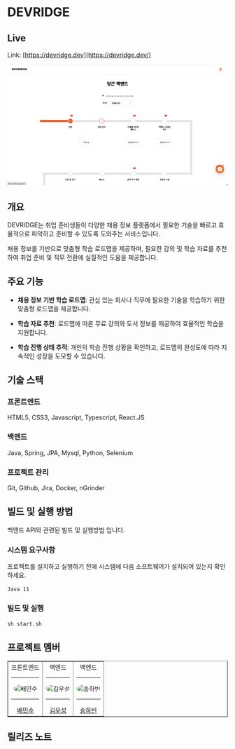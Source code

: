 # DEVRIDGE
## Live

Link: [https://devridge.dev](https://devridge.dev/)

![Demo](docs/readme1.png)

## 개요

DEVRIDGE는 취업 준비생들이 다양한 채용 정보 플랫폼에서 필요한 기술을 빠르고 효율적으로 파악하고 준비할 수 있도록 도와주는 서비스입니다. 

채용 정보를 기반으로 맞춤형 학습 로드맵을 제공하며, 필요한 강의 및 학습 자료를 추천하여 취업 준비 및 직무 전환에 실질적인 도움을 제공합니다.

## 주요 기능

- **채용 정보 기반 학습 로드맵**: 관심 있는 회사나 직무에 필요한 기술을 학습하기 위한 맞춤형 로드맵을 제공합니다.

- **학습 자료 추천**: 로드맵에 따른 무료 강의와 도서 정보를 제공하여 효율적인 학습을 지원합니다.

- **학습 진행 상태 추적**: 개인의 학습 진행 상황을 확인하고, 로드맵의 완성도에 따라 지속적인 성장을 도모할 수 있습니다.

## 기술 스택

### 프론트엔드

HTML5, CSS3, Javascript, Typescript, React.JS

### 백엔드

Java, Spring, JPA, Mysql, Python, Selenium

### 프로젝트 관리

Git, Github, Jira, Docker, nGrinder

## 빌드 및 실행 방법

백엔드 API와 관련된 빌드 및 실행방법 입니다.

### 시스템 요구사항

프로젝트를 설치하고 실행하기 전에 시스템에 다음 소프트웨어가 설치되어 있는지 확인하세요.

```
Java 11
```

### 빌드 및 실행

```
sh start.sh
```

## 프로젝트 멤버

<table border="1">
  <tr>
    <td align="center">
      프론트엔드
      <hr>
      <img src="https://avatars.githubusercontent.com/u/104720635?v=4" alt="배민수" style="border-radius: 50%; width: 100px; height: 100px;">
      <hr>
      <a href="https://github.com/minsu-cnu">배민수</a>
    </td>
    <td align="center">
      백엔드
      <hr>
      <img src="https://avatars.githubusercontent.com/u/86590710?v=4" alt="김우성" style="border-radius: 50%; width: 100px; height: 100px;">
      <hr>
      <a href="https://github.com/woosungkim0123">김우성</a>
    </td>
    <td align="center">
      백엔드
      <hr>
      <img src="https://avatars.githubusercontent.com/u/83588265?v=4" alt="송하빈" style="border-radius: 50%; width: 100px; height: 100px;">
      <hr>
      <a href="https://github.com/boulce">송하빈</a>
    </td>
  </tr>
</table>

## 릴리즈 노트

